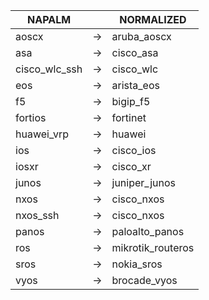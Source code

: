 | NAPALM | | NORMALIZED |
| ---------- | -- | ------ |
| aoscx | → | aruba_aoscx |
| asa | → | cisco_asa |
| cisco_wlc_ssh | → | cisco_wlc |
| eos | → | arista_eos |
| f5 | → | bigip_f5 |
| fortios | → | fortinet |
| huawei_vrp | → | huawei |
| ios | → | cisco_ios |
| iosxr | → | cisco_xr |
| junos | → | juniper_junos |
| nxos | → | cisco_nxos |
| nxos_ssh | → | cisco_nxos |
| panos | → | paloalto_panos |
| ros | → | mikrotik_routeros |
| sros | → | nokia_sros |
| vyos | → | brocade_vyos |